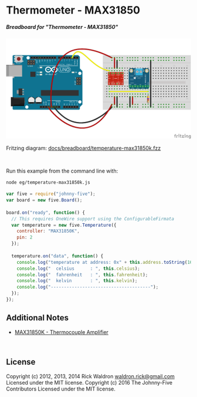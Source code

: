 <!--remove-start-->

# Thermometer - MAX31850

<!--remove-end-->






##### Breadboard for "Thermometer - MAX31850"



![docs/breadboard/temperature-max31850k.png](breadboard/temperature-max31850k.png)<br>

Fritzing diagram: [docs/breadboard/temperature-max31850k.fzz](breadboard/temperature-max31850k.fzz)

&nbsp;




Run this example from the command line with:
```bash
node eg/temperature-max31850k.js
```


```javascript
var five = require("johnny-five");
var board = new five.Board();

board.on("ready", function() {
  // This requires OneWire support using the ConfigurableFirmata
  var temperature = new five.Temperature({
    controller: "MAX31850K",
    pin: 2
  });

  temperature.on("data", function() {
    console.log("temperature at address: 0x" + this.address.toString(16));
    console.log("  celsius      : ", this.celsius);
    console.log("  fahrenheit   : ", this.fahrenheit);
    console.log("  kelvin       : ", this.kelvin);
    console.log("--------------------------------------");
  });
});


```








## Additional Notes
- [MAX31850K - Thermocouple Amplifier](https://www.adafruit.com/products/1727)

&nbsp;

<!--remove-start-->

## License
Copyright (c) 2012, 2013, 2014 Rick Waldron <waldron.rick@gmail.com>
Licensed under the MIT license.
Copyright (c) 2016 The Johnny-Five Contributors
Licensed under the MIT license.

<!--remove-end-->
